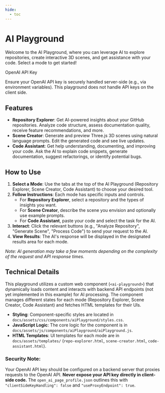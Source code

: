 ```yaml
--- 
hide:
  - toc
---
```


# AI Playground

Welcome to the AI Playground, where you can leverage AI to explore repositories, create interactive 3D scenes, and get assistance with your code. Select a mode to get started!

<div class="ai-alert ai-alert-info">
    <p class="ai-alert-title">OpenAI API Key</p>
    <p>Ensure your OpenAI API key is securely handled server-side (e.g., via environment variables). This playground does not handle API keys on the client side.</p>
</div>

<ai-playground mode="repo-explorer"></ai-playground>

## Features

*   **Repository Explorer**: Get AI-powered insights about your GitHub repositories. Analyze code structure, assess documentation quality, receive feature recommendations, and more.
*   **Scene Creator**: Generate and preview Three.js 3D scenes using natural language prompts. Edit the generated code and see live updates.
*   **Code Assistant**: Get help understanding, documenting, and improving your code. Ask the AI to explain code snippets, generate documentation, suggest refactorings, or identify potential bugs.

## How to Use

1.  **Select a Mode**: Use the tabs at the top of the AI Playground (Repository Explorer, Scene Creator, Code Assistant) to choose your desired tool.
2.  **Follow Instructions**: Each mode has specific inputs and controls. 
    *   For **Repository Explorer**, select a repository and the types of insights you want.
    *   For **Scene Creator**, describe the scene you envision and optionally use example prompts.
    *   For **Code Assistant**, paste your code and select the task for the AI.
3.  **Interact**: Click the relevant buttons (e.g., "Analyze Repository", "Generate Scene", "Process Code") to send your request to the AI.
4.  **View Results**: The AI's response will be displayed in the designated results area for each mode.

*Note: AI generation may take a few moments depending on the complexity of the request and API response times.* 

## Technical Details

This playground utilizes a custom web component (`<ai-playground>`) that dynamically loads content and interacts with backend API endpoints (not yet implemented in this example) for AI processing. The component manages different states for each mode (Repository Explorer, Scene Creator, Code Assistant) and fetches HTML templates for their UIs.

*   **Styling**: Component-specific styles are located in `docs/assets/css/components/aiPlayground/styles.css`.
*   **JavaScript Logic**: The core logic for the component is in `docs/assets/js/components/aiPlayground/aiPlayground.js`.
*   **HTML Templates**: UI templates for each mode are in `docs/assets/templates/` (`repo-explorer.html`, `scene-creator.html`, `code-assistant.html`).

### Security Note:
Your OpenAI API key should be configured on a backend server that proxies requests to the OpenAI API. **Never expose your API key directly in client-side code.** The `open_ai_page_profile.json` outlines this with `"clientSideKeyHandling": false` and `"useProxyEndpoint": true`.
